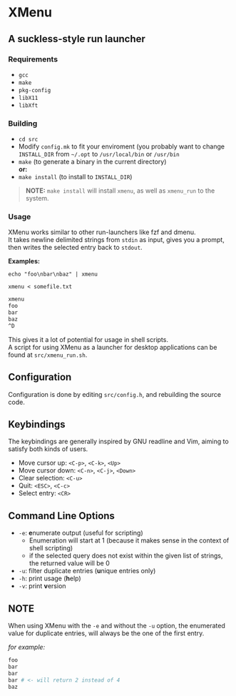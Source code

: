 # XMenu

## A suckless-style run launcher

### Requirements

- `gcc`
- `make`
- `pkg-config`
- `libX11`
- `libXft`

### Building

- `cd src`
- Modify `config.mk` to fit your enviroment (you probably want to change `INSTALL_DIR` from `~/.opt` to `/usr/local/bin` or `/usr/bin`
- `make` (to generate a binary in the current directory)\
**or:**
- `make install` (to install to `INSTALL_DIR`)

> **NOTE:** `make install` will install `xmenu`, as well as `xmenu_run` to the system.

### Usage

XMenu works similar to other run-launchers like fzf and dmenu.\
It takes newline delimited strings from `stdin` as input, gives you a prompt, then writes the selected entry back to `stdout`.

**Examples:**

`echo "foo\nbar\nbaz" | xmenu`

`xmenu < somefile.txt`

```sh
xmenu
foo
bar
baz
^D
```

This gives it a lot of potential for usage in shell scripts.\
A script for using XMenu as a launcher for desktop applications can be found at `src/xmenu_run.sh`.

## Configuration

Configuration is done by editing `src/config.h`, and rebuilding the source code.

## Keybindings

The keybindings are generally inspired by GNU readline and Vim, aiming to satisfy both kinds of users.

- Move cursor up: `<C-p>`, `<C-k>`, `<Up>`
- Move cursor down: `<C-n>`, `<C-j>`, `<Down>`
- Clear selection: `<C-u>`
- Quit: `<ESC>`, `<C-c>`
- Select entry: `<CR>`

## Command Line Options

- `-e`: **e**numerate output (useful for scripting)
  - Enumeration will start at 1 (because it makes sense in the context of shell scripting)
  - if the selected query does not exist within the given list of strings, the returned value will be 0
- `-u`: filter duplicate entries (**u**nique entries only)
- `-h`: print usage (**h**elp)
- `-v`: print **v**ersion

## NOTE

When using XMenu with the `-e` and without the `-u` option, the enumerated value for duplicate entries, will always be the one of the first entry.

*for example:*

```sh
foo 
bar
bar
bar # <- will return 2 instead of 4
baz
```
